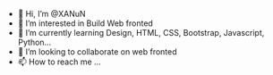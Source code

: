 - 👋 Hi, I’m @XANuN
- 👀 I’m interested in Build Web fronted 
- 🌱 I’m currently learning Design, HTML, CSS, Bootstrap, Javascript, Python...
- 💞️ I’m looking to collaborate on web fronted 
- 📫 How to reach me ...

<!---
XANuN/XANuN is a ✨ special ✨ repository because its `README.md` (this file) appears on your GitHub profile.
You can click the Preview link to take a look at your changes.
--->

